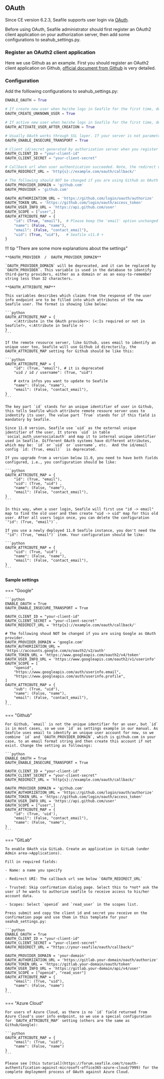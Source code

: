 ## OAuth

Since CE version 6.2.3, Seafile supports user login via [OAuth](https://oauth.net/).

Before using OAuth, Seafile administrator should first register an OAuth2 client application on your authorization server, then add some configurations to seahub_settings.py.

### Register an OAuth2 client application

Here we use Github as an example. First you should register an OAuth2 client application on Github, [official document from Github](https://developer.github.com/apps/building-integrations/setting-up-and-registering-oauth-apps/registering-oauth-apps/) is very detailed.

### Configuration

Add the folllowing configurations to seahub_settings.py:

```python
ENABLE_OAUTH = True

# If create new user when he/she logs in Seafile for the first time, defalut `True`.
OAUTH_CREATE_UNKNOWN_USER = True

# If active new user when he/she logs in Seafile for the first time, defalut `True`.
OAUTH_ACTIVATE_USER_AFTER_CREATION = True

# Usually OAuth works through SSL layer. If your server is not parametrized to allow HTTPS, some method will raise an "oauthlib.oauth2.rfc6749.errors.InsecureTransportError". Set this to `True` to avoid this error.
OAUTH_ENABLE_INSECURE_TRANSPORT = True

# Client id/secret generated by authorization server when you register your client application.
OAUTH_CLIENT_ID = "your-client-id"
OAUTH_CLIENT_SECRET = "your-client-secret"

# Callback url when user authentication succeeded. Note, the redirect url you input when you register your client application MUST be exactly the same as this value.
OAUTH_REDIRECT_URL = 'http{s}://example.com/oauth/callback/'

# The following should NOT be changed if you are using Github as OAuth provider.
OAUTH_PROVIDER_DOMAIN = 'github.com' 
OAUTH_PROVIDER = 'github.com'

OAUTH_AUTHORIZATION_URL = 'https://github.com/login/oauth/authorize'
OAUTH_TOKEN_URL = 'https://github.com/login/oauth/access_token'
OAUTH_USER_INFO_URL = 'https://api.github.com/user'
OAUTH_SCOPE = ["user",]
OAUTH_ATTRIBUTE_MAP = {
    "id": (True, "email"),  # Please keep the 'email' option unchanged to be compatible with the login of users of version 11.0 and earlier.
    "name": (False, "name"),
    "email": (False, "contact_email"),
    "uid": (True, "uid"),   # Seafile v11.0 + 
}
```

!!! tip "There are some more explanations about the settings"

    **OAUTH_PROVIDER  /  OAUTH_PROVIDER_DOMAIN**

    `OAUTH_PROVIDER_DOMAIN` will be deprecated, and it can be replaced by `OAUTH_PROVIDER`. This variable is used in the database to identify third-party providers, either as a domain or as an easy-to-remember string less than 32 characters. 

    **OAUTH_ATTRIBUTE_MAP**

    This variables describes which claims from the response of the user info endpoint are to be filled into which attributes of the new Seafile user. The format is showing like below:

    ```python
    OAUTH_ATTRIBUTE_MAP = {
        <:Attribute in the OAuth provider>: (<:Is required or not in Seafile?>, <:Attribute in Seafile >)
    }
    ```

    If the remote resource server, like Github, uses email to identify an unique user too, Seafile will use Github id directorily, the OAUTH_ATTRIBUTE_MAP setting for Github should be like this:

    ```python
    OAUTH_ATTRIBUTE_MAP = {
        "id": (True, "email"), # it is deprecated
        "uid / id / username": (True, "uid") 

        # extra infos you want to update to Seafile
        "name": (False, "name"),
        "email": (False, "contact_email"),	
    }
    ```

    The key part `id` stands for an unique identifier of user in Github, this tells Seafile which attribute remote resoure server uses to indentify its user. The value part `True` stands for if this field is mandatory by Seafile.

    Since 11.0 version, Seafile use `uid` as the external unique identifier of the user. It stores `uid` in table `social_auth_usersocialauth` and map it to internal unique identifier used in Seafile. Different OAuth systems have different attributes, which may be: `id` or `uid` or `username`, etc.  And the id/email config `id: (True, email)`  is deprecated. 

    If you upgrade from a version below 11.0, you need to have both fields configured, i.e., you configuration should be like:

    ```python
    OAUTH_ATTRIBUTE_MAP = {
        "id": (True, "email"),
        "uid": (True, "uid") ,
        "name": (False, "name"),
        "email": (False, "contact_email"),	
    }
    ```

    In this way, when a user login, Seafile will first use "id -> email" map to find the old user and then create "uid -> uid" map for this old user. After all users login once, you can delete the configuration  `"id": (True, "email")`.

    If you use a newly deployed 11.0 Seafile instance, you don't need the `"id": (True, "email")` item. Your configuration should be like:

    ```python
    OAUTH_ATTRIBUTE_MAP = {
        "uid": (True, "uid") ,
        "name": (False, "name"),
        "email": (False, "contact_email"),	
    }
    ```


#### Sample settings

=== "Google"

    ```python
    ENABLE_OAUTH = True
    OAUTH_ENABLE_INSECURE_TRANSPORT = True

    OAUTH_CLIENT_ID = "your-client-id"
    OAUTH_CLIENT_SECRET = "your-client-secret"
    OAUTH_REDIRECT_URL = 'http{s}://example.com/oauth/callback/'

    # The following shoud NOT be changed if you are using Google as OAuth provider.
    OAUTH_PROVIDER_DOMAIN = 'google.com'
    OAUTH_AUTHORIZATION_URL = 'https://accounts.google.com/o/oauth2/v2/auth'
    OAUTH_TOKEN_URL = 'https://www.googleapis.com/oauth2/v4/token'
    OAUTH_USER_INFO_URL = 'https://www.googleapis.com/oauth2/v1/userinfo'
    OAUTH_SCOPE = [
        "openid",
        "https://www.googleapis.com/auth/userinfo.email",
        "https://www.googleapis.com/auth/userinfo.profile",
    ]
    OAUTH_ATTRIBUTE_MAP = {
        "sub": (True, "uid"),
        "name": (False, "name"),
        "email": (False, "contact_email"),
    }
    ```
=== "Github"

    For Github, `email` is not the unique identifier for an user, but `id` is in most cases, so we use `id` as settings example in our manual. As Seafile uses email to identify an unique user account for now, so we combine `id` and `OAUTH_PROVIDER_DOMAIN`, which is github.com in your case, to an email format string and then create this account if not exist. Change the setting as followings:

    ```python
    ENABLE_OAUTH = True
    OAUTH_ENABLE_INSECURE_TRANSPORT = True

    OAUTH_CLIENT_ID = "your-client-id"
    OAUTH_CLIENT_SECRET = "your-client-secret"
    OAUTH_REDIRECT_URL = 'http{s}://example.com/oauth/callback/'

    OAUTH_PROVIDER_DOMAIN = 'github.com'
    OAUTH_AUTHORIZATION_URL = 'https://github.com/login/oauth/authorize'
    OAUTH_TOKEN_URL = 'https://github.com/login/oauth/access_token'
    OAUTH_USER_INFO_URL = 'https://api.github.com/user'
    OAUTH_SCOPE = ["user",]
    OAUTH_ATTRIBUTE_MAP = {
        "id": (True, 'uid'),
        "email": (False, "contact_email"),
        "name": (False, "name"),
    }
    ```
=== "GitLab"

    To enable OAuth via GitLab. Create an application in GitLab (under Admin area->Applications).

    Fill in required fields:

    - Name: a name you specify

    - Redirect URI: The callback url see below `OAUTH_REDIRECT_URL`

    - Trusted: Skip confirmation dialog page. Select this to *not* ask the user if he wants to authorize seafile to receive access to his/her account data.

    - Scopes: Select `openid` and `read_user` in the scopes list.

    Press submit and copy the client id and secret you receive on the confirmation page and use them in this template for your seahub_settings.py:

    ```python
    ENABLE_OAUTH = True
    OAUTH_CLIENT_ID = "your-client-id"
    OAUTH_CLIENT_SECRET = "your-client-secret"
    OAUTH_REDIRECT_URL = "https://your-seafile/oauth/callback/"

    OAUTH_PROVIDER_DOMAIN = 'your-domain'
    OAUTH_AUTHORIZATION_URL = 'https://gitlab.your-domain/oauth/authorize'
    OAUTH_TOKEN_URL = 'https://gitlab.your-domain/oauth/token'
    OAUTH_USER_INFO_URL = 'https://gitlab.your-domain/api/v4/user'
    OAUTH_SCOPE = ["openid", "read_user"]
    OAUTH_ATTRIBUTE_MAP = {
        "email": (True, "uid"),
        "name": (False, "name")
    }
    ```
=== "Azure Cloud"

    For users of Azure Cloud, as there is no `id` field returned from Azure Cloud's user info endpoint, so we use a special configuration for `OAUTH_ATTRIBUTE_MAP` setting (others are the same as Github/Google):

    ```python
    OAUTH_ATTRIBUTE_MAP = {
        "email": (True, "uid"),
        "name": (False, "name")
    }
    ```

    Please see [this tutorial](https://forum.seafile.com/t/oauth-authentification-against-microsoft-office365-azure-cloud/7999) for the complete deployment process of OAuth against Azure Cloud.
